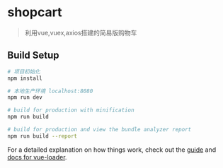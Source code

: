 # shopcart

> 利用vue,vuex,axios搭建的简易版购物车

## Build Setup

``` bash
# 项目初始化
npm install

# 本地生产环境 localhost:8080
npm run dev

# build for production with minification
npm run build

# build for production and view the bundle analyzer report
npm run build --report
```


For a detailed explanation on how things work, check out the [guide](http://vuejs-templates.github.io/webpack/) and [docs for vue-loader](http://vuejs.github.io/vue-loader).
